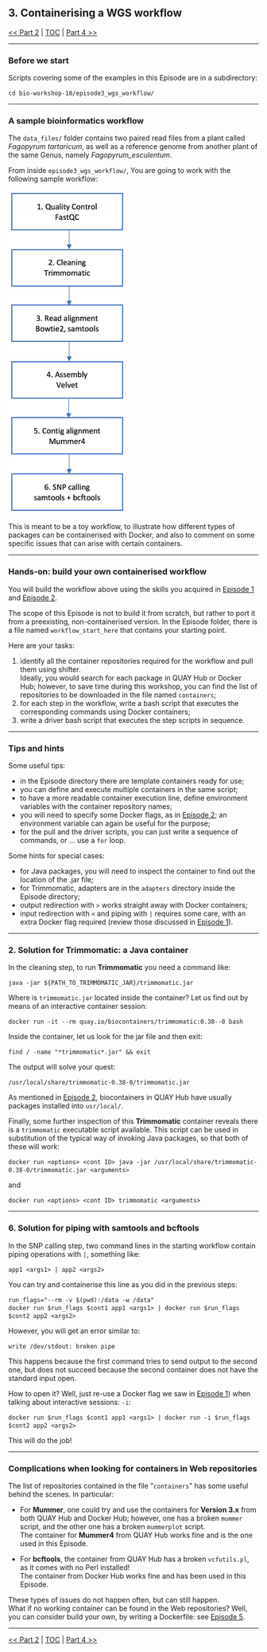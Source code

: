 ## 3. Containerising a WGS workflow

 [\<\< Part 2](https://github.com/PawseySC/bio-workshop-18/blob/master/2.fastqc.md)
 | [TOC](https://github.com/PawseySC/bio-workshop-18/blob/master/TableOfContents.md) |
 [Part 4 \>\>](https://github.com/PawseySC/bio-workshop-18/blob/master/4.hpc.md)
______

### Before we start
Scripts covering some of the examples in this Episode are in a subdirectory:

    cd bio-workshop-18/episode3_wgs_workflow/


---
### A sample bioinformatics workflow
The `data_files/` folder contains two paired read files from a plant called *Fagopyrum tartaricum*, as well as a reference genome from another plant of the same Genus, namely *Fagopyrum_esculentum*.

From inside `episode3_wgs_workflow/`, You are going to work with the following sample workflow:

![ep3_workflow_pic](episode3_wgs_workflow/Workflow.png)


This is meant to be a toy workflow, to illustrate how different types of packages can be containerised with Docker, and also to comment on some specific issues that can arise with certain containers.


---
### Hands-on: build your own containerised workflow
You will build the workflow above using the skills you acquired in [Episode 1](https://github.com/PawseySC/bio-workshop-18/blob/master/1.containers.md) and [Episode 2](https://github.com/PawseySC/bio-workshop-18/blob/master/2.fastqc.md).

The scope of this Episode is not to build it from scratch, but rather to port it from a preexisting, non-containerised version. In the Episode folder, there is a file named `workflow_start_here` that contains your starting point.

Here are your tasks:
1. identify all the container repositories required for the workflow and pull them using shifter.  
  Ideally, you would search for each package in QUAY Hub or Docker Hub; however, to save time during this workshop, you can find the list of repositories to be downloaded in the file named `containers`;
2. for each step in the workflow, write a bash script that executes the corresponding commands using Docker containers;
3. write a driver bash script that executes the step scripts in sequence.


---
### Tips and hints
Some useful tips:
- in the Episode directory there are template containers ready for use;
- you can define and execute multiple containers in the same script;
- to have a more readable container execution line, define environment variables with the container repository names;
- you will need to specify some Docker flags, as in [Episode 2](https://github.com/PawseySC/bio-workshop-18/blob/master/2.fastqc.md); an environment variable can again be useful for the purpose;
- for the pull and the driver scripts, you can just write a sequence of commands, or ... use a `for` loop.

Some hints for special cases:
- for Java packages, you will need to inspect the container to find out the location of the .jar file;
- for Trimmomatic, adapters are in the `adapters` directory inside the Episode directory;
- output redirection with `>` works straight away with Docker containers;
- input redirection with `<` and piping with `|` requires some care, with an extra Docker flag required (review those discussed in [Episode 1](https://github.com/PawseySC/bio-workshop-18/blob/master/1.containers.md)).


---
### 2. Solution for Trimmomatic: a Java container
In the cleaning step, to run **Trimmomatic** you need a command like:

    java -jar ${PATH_TO_TRIMMOMATIC_JAR}/trimmomatic.jar

Where is `trimmomatic.jar` located inside the container? Let us find out by means of an interactive container session:

    docker run -it --rm quay.io/biocontainers/trimmomatic:0.38--0 bash

Inside the container, let us look for the jar file and then exit:

    find / -name "*trimmomatic*.jar" && exit

The output will solve your quest:

    /usr/local/share/trimmomatic-0.38-0/trimmomatic.jar

As mentioned in [Episode 2](https://github.com/PawseySC/bio-workshop-18/blob/master/2.fastqc.md), biocontainers in QUAY Hub have usually packages installed into `usr/local/`.

Finally, some further inspection of this **Trimmomatic** container reveals there is a `trimmomatic` executable script available. This script can be used in substitution of the typical way of invoking Java packages, so that both of these will work:

    docker run <options> <cont ID> java -jar /usr/local/share/trimmomatic-0.38-0/trimmomatic.jar <arguments>
and

    docker run <options> <cont ID> trimmomatic <arguments>


---
### 6. Solution for piping with samtools and bcftools
In the SNP calling step, two command lines in the starting workflow contain piping operations with `|`, something like:

    app1 <args1> | app2 <args2>

You can try and containerise this line as you did in the previous steps:

    run_flags="--rm -v $(pwd):/data -w /data"
    docker run $run_flags $cont1 app1 <args1> | docker run $run_flags $cont2 app2 <args2>

However, you will get an error similar to:

    write /dev/stdout: broken pipe

This happens because the first command tries to send output to the second one, but does not succeed because the second container does not have the standard input open.

How to open it? Well, just re-use a Docker flag we saw in [Episode 1](https://github.com/PawseySC/bio-workshop-18/blob/master/1.containers.md)) when talking about interactive sessions: `-i`:

    docker run $run_flags $cont1 app1 <args1> | docker run -i $run_flags $cont2 app2 <args2>

This will do the job!


---
### Complications when looking for containers in Web repositories

The list of repositories contained in the file "`containers`" has some useful behind the scenes. In particular:

- For **Mummer**, one could try and use the containers for **Version 3.x** from both QUAY Hub and Docker Hub; however, one has a broken `mummer` script, and the other one has a broken `mummerplot` script.  
The container for **Mummer4** from QUAY Hub works fine and is the one used in this Episode.

- For **bcftools**, the container from QUAY Hub has a broken `vcfutils.pl`, as it comes with no Perl installed!  
The container from Docker Hub works fine and has been used in this Episode.

These types of issues do not happen often, but can still happen.  
What if no working container can be found in the Web repositories? Well, you can consider build your own, by writing a Dockerfile: see [Episode 5](https://github.com/PawseySC/bio-workshop-18/blob/master/5.sincell_workflow.md).



______
 [\<\< Part 2](https://github.com/PawseySC/bio-workshop-18/blob/master/2.fastqc.md)
 | [TOC](https://github.com/PawseySC/bio-workshop-18/blob/master/TableOfContents.md) |
 [Part 4 \>\>](https://github.com/PawseySC/bio-workshop-18/blob/master/4.hpc.md)
